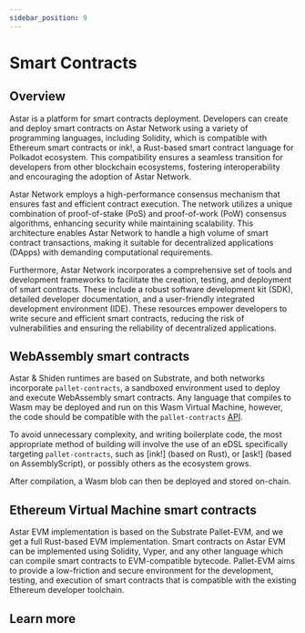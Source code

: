 ```yaml
---
sidebar_position: 9
---
```

# Smart Contracts

## Overview

Astar is a platform for smart contracts deployment.  Developers can create and deploy smart contracts on Astar Network using a variety of programming languages, including Solidity, which is compatible with Ethereum smart contracts or ink!, a Rust-based smart contract language for Polkadot ecosystem. This compatibility ensures a seamless transition for developers from other blockchain ecosystems, fostering interoperability and encouraging the adoption of Astar Network. 


Astar Network employs a high-performance consensus mechanism that ensures fast and efficient contract execution. The network utilizes a unique combination of proof-of-stake (PoS) and proof-of-work (PoW) consensus algorithms, enhancing security while maintaining scalability. This architecture enables Astar Network to handle a high volume of smart contract transactions, making it suitable for decentralized applications (DApps) with demanding computational requirements.

Furthermore, Astar Network incorporates a comprehensive set of tools and development frameworks to facilitate the creation, testing, and deployment of smart contracts. These include a robust software development kit (SDK), detailed developer documentation, and a user-friendly integrated development environment (IDE). These resources empower developers to write secure and efficient smart contracts, reducing the risk of vulnerabilities and ensuring the reliability of decentralized applications.


## WebAssembly smart contracts
Astar & Shiden runtimes are based on Substrate, and both networks incorporate `pallet-contracts`, a sandboxed environment used to deploy and execute WebAssembly smart contracts. Any language that compiles to Wasm may be deployed and run on this Wasm Virtual Machine, however, the code should be compatible with the `pallet-contracts` [API](https://docs.rs/pallet-contracts/latest/pallet_contracts/api_doc/trait.Current.html).

To avoid unnecessary complexity, and writing boilerplate code, the most appropriate method of building will involve the use of an eDSL specifically targeting `pallet-contracts`, such as [ink!] (based on Rust), or [ask!] (based on AssemblyScript), or possibly others as the ecosystem grows.

After compilation, a Wasm blob can then be deployed and stored on-chain.

## Ethereum Virtual Machine smart contracts
Astar EVM implementation is based on the Substrate Pallet-EVM, and we get a full Rust-based EVM implementation. 
Smart contracts on Astar EVM can be implemented using Solidity, Vyper, and any other language which can compile smart contracts to EVM-compatible bytecode. Pallet-EVM aims to provide a low-friction and secure environment for the development, testing, and execution of smart contracts that is compatible with the existing Ethereum developer toolchain.

## Learn more


